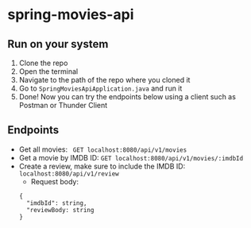 # spring-movies-api
## Run on your system
1. Clone the repo
2. Open the terminal
3. Navigate to the path of the repo where you cloned it
4. Go to ```SpringMoviesApiApplication.java``` and run it
5. Done! Now you can try the endpoints below using a client such as Postman or Thunder Client

## Endpoints
* Get all movies: ``` GET localhost:8080/api/v1/movies```
* Get a movie by IMDB ID: ```GET localhost:8080/api/v1/movies/:imdbId```
* Create a review, make sure to include the IMDB ID: ```localhost:8080/api/v1/review```
  * Request body: 
  ```
  {
    "imdbId": string,
    "reviewBody: string
  }
  ```
